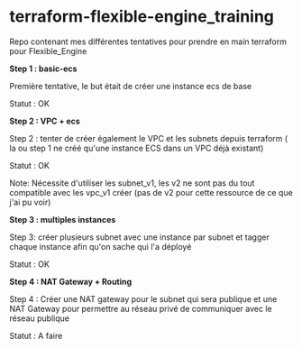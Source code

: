 # terraform-flexible-engine_training
Repo contenant mes différentes tentatives pour prendre en main terraform pour Flexible_Engine


<b>Step 1 : basic-ecs</b>

Première tentative, le but était de créer une instance ecs de base

Statut : OK

<b>Step 2 : VPC + ecs</b>

Step 2 : tenter de créer également le VPC et les subnets depuis terraform ( la ou step 1 ne créé qu'une instance ECS dans un VPC déjà existant)

Statut : OK

Note: Nécessite d'utiliser les subnet_v1, les v2 ne sont pas du tout compatible avec les vpc_v1 créer (pas de v2 pour cette ressource de ce que j'ai pu voir)

<b>Step 3 : multiples instances</b>

Step 3: créer plusieurs subnet avec une instance par subnet et tagger chaque instance afin qu'on sache qui l'a déployé

Statut : OK

<b>Step 4 : NAT Gateway + Routing</b>

Step 4 : Créer une NAT gateway pour le subnet qui sera publique et une NAT Gateway pour permettre au réseau privé de communiquer avec le réseau publique

Statut : A faire
